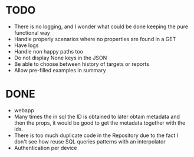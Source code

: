 # TODO

- There is no logging, and I wonder what could be done keeping the pure functional way
- Handle properly scenarios where no properties are found in a GET
- Have logs
- Handle non happy paths too
- Do not display None keys in the JSON
- Be able to choose between history of targets or reports
- Allow pre-filled examples in summary



# DONE

- webapp
- Many times the in sql the ID is obtained to later obtain metadata and then the props, it would be good to get the metadata together with the ids.
- There is too much duplicate code in the Repository due to the fact I don't see how reuse SQL queries patterns with an interpolator
- Authentication per device
